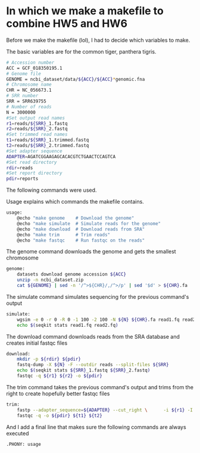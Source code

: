 # In which we make a makefile to combine HW5 and HW6

Before we make the makefile (lol), I had to decide which variables to make.

The basic variables are for the common tiger, panthera tigris.

```bash
# Accession number
ACC = GCF_018350195.1
# Genome file
GENOME = ncbi_dataset/data/${ACC}/${ACC}*genomic.fna
# Chromosome name
CHR = NC_056673.1
# SRR number
SRR = SRR639755
# Number of reads
N = 3000000
#Set output read names
r1=reads/${SRR}_1.fastq
r2=reads/${SRR}_2.fastq
#Set trimmed read names
t1=reads/${SRR}_1.trimmed.fastq
t2=reads/${SRR}_2.trimmed.fastq
#Set adapter sequence
ADAPTER=AGATCGGAAGAGCACACGTCTGAACTCCAGTCA
#Set read directory
rdir=reads
#Set report directory
pdir=reports
```

The following commands were used.

Usage explains which commands the makefile contains.

```bash
usage:
	@echo "make genome    # Download the genome"
	@echo "make simulate  # Simulate reads for the genome"
	@echo "make download  # Download reads from SRA"
	@echo "make trim      # Trim reads"
	@echo "make fastqc    # Run fastqc on the reads"
```

The genome command downloads the genome and gets the smallest chromosome
```bash
genome:
	datasets download genome accession ${ACC}
	unzip -n ncbi_dataset.zip
	cat ${GENOME} | sed -n '/^>${CHR}/,/^>/p' | sed '$d' > ${CHR}.fa
```

The simulate command simulates sequencing for the previous command's output
```bash
simulate:
	wgsim -e 0 -r 0 -R 0 -1 100 -2 100 -N ${N} ${CHR}.fa read1.fq read2.fq
	echo $(seqkit stats read1.fq read2.fq)
```

The download command downloads reads from the SRA database and creates initial fastqc files
```bash
download:
	mkdir -p ${rdir} ${pdir}
	fastq-dump -X ${N} -F --outdir reads --split-files ${SRR}
	echo $(seqkit stats ${SRR}_1.fastq ${SRR}_2.fastq)
	fastqc -q ${r1} ${r2} -o ${pdir}
```

The trim command takes the previous command's output and trims from the right to create hopefully better fastqc files
```bash
trim:
	fastp --adapter_sequence=${ADAPTER} --cut_right \      -i ${r1} -I ${r2} -o ${t1} -O ${t2}
	fastqc -q -o ${pdir} ${t1} ${t2}
```

And I add a final line that makes sure the following commands are always executed
```bash
.PHONY: usage
```